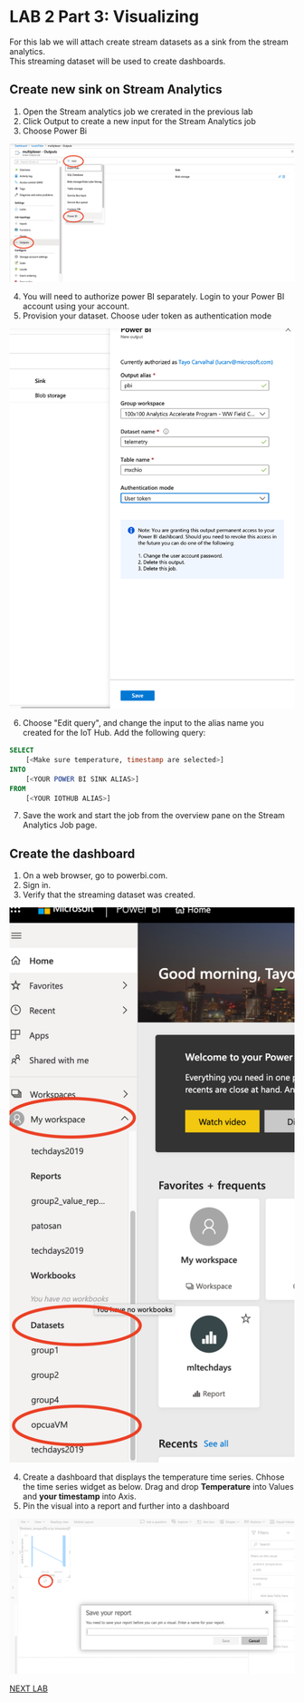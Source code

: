 ﻿# LAB 2 Part 3: Visualizing  

For this lab we will attach create stream datasets as a sink from the stream analytics.  
This streaming dataset will be used to create dashboards.

## Create new sink on Stream Analytics

1. Open the Stream analytics job we crerated in the previous lab
2. Click Output to create a new input for the Stream Analytics job
3. Choose Power Bi  

![](images/pbi.png )  

4. You will need to authorize power BI separately. Login to your Power BI account using your account.
5. Provision your dataset. Choose uder token as authentication mode  

![](images/sds.png )

6. Choose "Edit query", and change the input to the alias name you created for the IoT Hub. Add the following query: 

```sql
SELECT 
    [<Make sure temperature, timestamp are selected>]
INTO
    [<YOUR POWER BI SINK ALIAS>]
FROM 
    [<YOUR IOTHUB ALIAS>]
```    

7. Save the work and start the job from the overview pane on the Stream Analytics Job page. 

## Create the dashboard

1. On a web browser, go to powerbi.com.
2. Sign in.
3. Verify that the streaming dataset was created.  

![](images/dotcom.png)

4. Create a dashboard that displays the temperature time series. Chhose the time series widget as below. Drag and drop **Temperature** into Values and **your timestamp** into Axis.
5. Pin the visual into a report and further into a dashboard  

![](images/report.png)

[NEXT LAB](../lab24)

